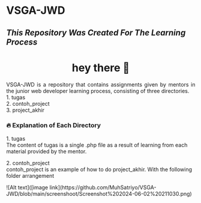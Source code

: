 # VSGA-JWD

## _This Repository Was Created For The Learning Process_

###

<h1 align="center">hey there 👋</h1>
<p align="justify">VSGA-JWD is a repository that contains assignments given by mentors in the junior web developer learning process, consisting of three directories.
<br>1. tugas
<br>2. contoh_project
<br>3. project_akhir</p>

###

<h3>🔥 Explanation of Each Directory </h3> 
<p>1. tugas
<br>The content of tugas is a single .php file as a result of learning from each material provided by the mentor.</p>
<p>2. contoh_project
<br>contoh_project is an example of how to do project_akhir. With the following folder arrangement</p>
![Alt text]([image link](https://github.com/MuhSatriyo/VSGA-JWD/blob/main/screenshoot/Screenshot%202024-06-02%20211030.png)

